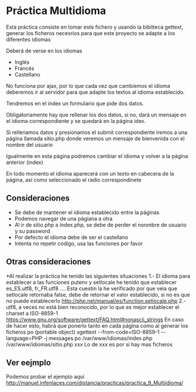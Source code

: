 # Práctica Multidioma
Esta práctica consiste en tomar este fichero y usando la bibliteca gettext, generar los ficheros necesrios para que este proyecto se adapte a los diferentes idiomas

Deberá de verse en los idiomas

* Inglés
* Francés
* Castellano

No funciona por ajax, por lo que cada vez que cambiemos el idioma deberemos ir al servidor para que adapte los textos al idioma establecido.

Tendremos en el index un formulario que pide dos datos.

Obligatoriamente hay que rellenar los dos datos, si no, dará un mensaje en el idioma correspondiente y se quedará  en la página idex.

Si rellenamos datos y presionamos el submit correspondiente iremos a una página llamada sitio.php donde  veremos un mensaje de bienvenida con el nombre del usuario

Igualmente en esta página podremos cambiar el idioma y volver a la página anterior (index)

En todo momento el idioma aparecerá con un texto en cabecera de la página, así como seleccionado el radio correspondinete

## Consideraciones
* Se debe de mantener el idioma establecido entre la páginas
* Podemos navegar de una págiana a otra
* Al ir de sitio.php a index.php, se debe de perder el nonmbre de usuario y su password
* Por defecto el idioma debe de ser el castellano
* Intenta no repetir código, usa las funciones por favor
## Otras consideraciones
*Al realizar la práctica he tenido las siguientes  situaciones
1.- El idioma para establecer a las funciones putenv y setlocale he tenido que establecer es_ES.utf8, fr_FR.utf8 ....
 Esta cuestin la he verificado por que veía que setlocale retornaba false, debe de retornar el valor establecido, si no es que no puede establecerlo 
 http://php.net/manual/es/function.setlocale.php
2.- utf8, a veces no está bien reconocido, por lo que es mejor establecer el charset a ISO-8859-1
  https://www.gnu.org/software/gettext/FAQ.html#nonascii_strings
   En caso de hacer esto, habrá que ponerlo tanto en cada página como al generar los ficheros po (portable object)
    xgettext --from-code=ISO-8859-1 --language=PHP -j messages.po /var/www/idiomas/index.php /var/www/idiomas/sitio.php xxx
   Lo de xxx es por si hay mas ficheros    
   
 


## Ver eejmplo
 Podemos probar el ejemplo aquí
  http://manuel.infenlaces.com/distancia/practicas/practica_9_Multiidioma/
  

  
  
 

